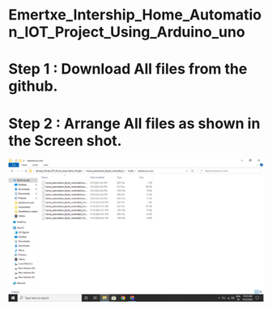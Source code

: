 # Emertxe_Intership_Home_Automation_IOT_Project_Using_Arduino_uno
# Step 1 : Download All files from the github.
# Step 2 : Arrange All files as shown in the Screen shot.
 ![image alt](https://github.com/SameerPanda1/Emertxe_Intership_Home_Automation_IOT_Project_Using_Arduino_uno_Sameer_Panda/blob/a9ee26a30d50712d6291a5fc99a782a7359b0902/Screenshot%20(3).png) 
      
      
